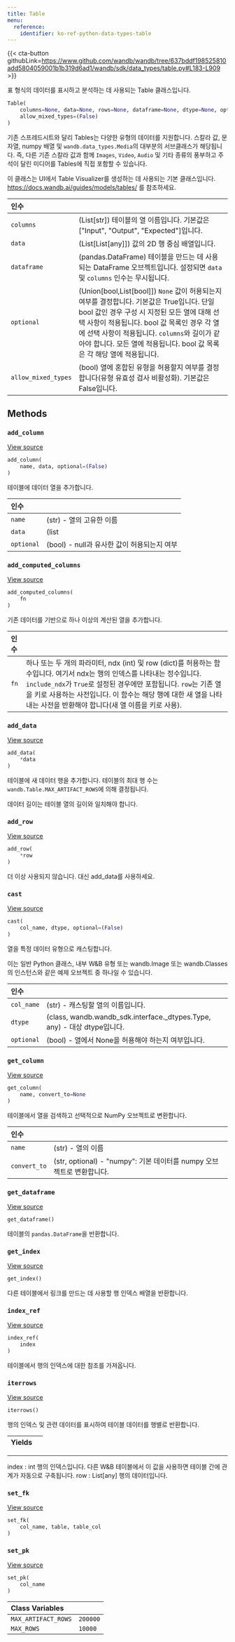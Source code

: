 ```yaml
---
title: Table
menu:
  reference:
    identifier: ko-ref-python-data-types-table
---
```


{{< cta-button githubLink=https://www.github.com/wandb/wandb/tree/637bddf198525810add5804059001b1b319d6ad1/wandb/sdk/data_types/table.py#L183-L909 >}}

표 형식의 데이터를 표시하고 분석하는 데 사용되는 Table 클래스입니다.

```python
Table(
    columns=None, data=None, rows=None, dataframe=None, dtype=None, optional=(True),
    allow_mixed_types=(False)
)
```

기존 스프레드시트와 달리 Tables는 다양한 유형의 데이터를 지원합니다. 스칼라 값, 문자열, numpy 배열 및 `wandb.data_types.Media`의 대부분의 서브클래스가 해당됩니다.
즉, 다른 기존 스칼라 값과 함께 `Images`, `Video`, `Audio` 및 기타 종류의 풍부하고 주석이 달린 미디어를 Tables에 직접 포함할 수 있습니다.

이 클래스는 UI에서 Table Visualizer를 생성하는 데 사용되는 기본 클래스입니다. https://docs.wandb.ai/guides/models/tables/ 를 참조하세요.

| 인수 |  |
| :--- | :--- |
|  `columns` |  (List[str]) 테이블의 열 이름입니다. 기본값은 ["Input", "Output", "Expected"]입니다. |
|  `data` |  (List[List[any]]) 값의 2D 행 중심 배열입니다. |
|  `dataframe` |  (pandas.DataFrame) 테이블을 만드는 데 사용되는 DataFrame 오브젝트입니다. 설정되면 `data` 및 `columns` 인수는 무시됩니다. |
|  `optional` |  (Union[bool,List[bool]]) `None` 값이 허용되는지 여부를 결정합니다. 기본값은 True입니다. 단일 bool 값인 경우 구성 시 지정된 모든 열에 대해 선택 사항이 적용됩니다. bool 값 목록인 경우 각 열에 선택 사항이 적용됩니다. `columns`와 길이가 같아야 합니다. 모든 열에 적용됩니다. bool 값 목록은 각 해당 열에 적용됩니다. |
|  `allow_mixed_types` |  (bool) 열에 혼합된 유형을 허용할지 여부를 결정합니다(유형 유효성 검사 비활성화). 기본값은 False입니다. |

## Methods

### `add_column`

[View source](https://www.github.com/wandb/wandb/tree/637bddf198525810add5804059001b1b319d6ad1/wandb/sdk/data_types/table.py#L797-L836)

```python
add_column(
    name, data, optional=(False)
)
```

테이블에 데이터 열을 추가합니다.

| 인수 |  |
| :--- | :--- |
|  `name` |  (str) - 열의 고유한 이름 |
|  `data` |  (list | np.array) - 동종 데이터 열 |
|  `optional` |  (bool) - null과 유사한 값이 허용되는지 여부 |

### `add_computed_columns`

[View source](https://www.github.com/wandb/wandb/tree/637bddf198525810add5804059001b1b319d6ad1/wandb/sdk/data_types/table.py#L887-L909)

```python
add_computed_columns(
    fn
)
```

기존 데이터를 기반으로 하나 이상의 계산된 열을 추가합니다.

| 인수 |  |
| :--- | :--- |
|  `fn` |  하나 또는 두 개의 파라미터, ndx (int) 및 row (dict)를 허용하는 함수입니다. 여기서 ndx는 행의 인덱스를 나타내는 정수입니다. `include_ndx`가 `True`로 설정된 경우에만 포함됩니다. `row`는 기존 열을 키로 사용하는 사전입니다. 이 함수는 해당 행에 대한 새 열을 나타내는 사전을 반환해야 합니다(새 열 이름을 키로 사용). |

### `add_data`

[View source](https://www.github.com/wandb/wandb/tree/637bddf198525810add5804059001b1b319d6ad1/wandb/sdk/data_types/table.py#L423-L456)

```python
add_data(
    *data
)
```

테이블에 새 데이터 행을 추가합니다. 테이블의 최대 행 수는 `wandb.Table.MAX_ARTIFACT_ROWS`에 의해 결정됩니다.

데이터 길이는 테이블 열의 길이와 일치해야 합니다.

### `add_row`

[View source](https://www.github.com/wandb/wandb/tree/637bddf198525810add5804059001b1b319d6ad1/wandb/sdk/data_types/table.py#L418-L421)

```python
add_row(
    *row
)
```

더 이상 사용되지 않습니다. 대신 add_data를 사용하세요.

### `cast`

[View source](https://www.github.com/wandb/wandb/tree/637bddf198525810add5804059001b1b319d6ad1/wandb/sdk/data_types/table.py#L315-L371)

```python
cast(
    col_name, dtype, optional=(False)
)
```

열을 특정 데이터 유형으로 캐스팅합니다.

이는 일반 Python 클래스, 내부 W&B 유형 또는
wandb.Image 또는 wandb.Classes의 인스턴스와 같은 예제 오브젝트 중 하나일 수 있습니다.

| 인수 |  |
| :--- | :--- |
|  `col_name` |  (str) - 캐스팅할 열의 이름입니다. |
|  `dtype` |  (class, wandb.wandb_sdk.interface._dtypes.Type, any) - 대상 dtype입니다. |
|  `optional` |  (bool) - 열에서 None을 허용해야 하는지 여부입니다. |

### `get_column`

[View source](https://www.github.com/wandb/wandb/tree/637bddf198525810add5804059001b1b319d6ad1/wandb/sdk/data_types/table.py#L838-L861)

```python
get_column(
    name, convert_to=None
)
```

테이블에서 열을 검색하고 선택적으로 NumPy 오브젝트로 변환합니다.

| 인수 |  |
| :--- | :--- |
|  `name` |  (str) - 열의 이름 |
|  `convert_to` |  (str, optional) - "numpy": 기본 데이터를 numpy 오브젝트로 변환합니다. |

### `get_dataframe`

[View source](https://www.github.com/wandb/wandb/tree/637bddf198525810add5804059001b1b319d6ad1/wandb/sdk/data_types/table.py#L872-L878)

```python
get_dataframe()
```

테이블의 `pandas.DataFrame`을 반환합니다.

### `get_index`

[View source](https://www.github.com/wandb/wandb/tree/637bddf198525810add5804059001b1b319d6ad1/wandb/sdk/data_types/table.py#L863-L870)

```python
get_index()
```

다른 테이블에서 링크를 만드는 데 사용할 행 인덱스 배열을 반환합니다.

### `index_ref`

[View source](https://www.github.com/wandb/wandb/tree/637bddf198525810add5804059001b1b319d6ad1/wandb/sdk/data_types/table.py#L880-L885)

```python
index_ref(
    index
)
```

테이블에서 행의 인덱스에 대한 참조를 가져옵니다.

### `iterrows`

[View source](https://www.github.com/wandb/wandb/tree/637bddf198525810add5804059001b1b319d6ad1/wandb/sdk/data_types/table.py#L674-L688)

```python
iterrows()
```

행의 인덱스 및 관련 데이터를 표시하여 테이블 데이터를 행별로 반환합니다.

| Yields |  |
| :--- | :--- |

***

index : int
행의 인덱스입니다. 다른 W&B 테이블에서 이 값을 사용하면
테이블 간에 관계가 자동으로 구축됩니다.
row : List[any]
행의 데이터입니다.

### `set_fk`

[View source](https://www.github.com/wandb/wandb/tree/637bddf198525810add5804059001b1b319d6ad1/wandb/sdk/data_types/table.py#L695-L699)

```python
set_fk(
    col_name, table, table_col
)
```

### `set_pk`

[View source](https://www.github.com/wandb/wandb/tree/637bddf198525810add5804059001b1b319d6ad1/wandb/sdk/data_types/table.py#L690-L693)

```python
set_pk(
    col_name
)
```

| Class Variables |  |
| :--- | :--- |
|  `MAX_ARTIFACT_ROWS`<a id="MAX_ARTIFACT_ROWS"></a> |  `200000` |
|  `MAX_ROWS`<a id="MAX_ROWS"></a> |  `10000` |
